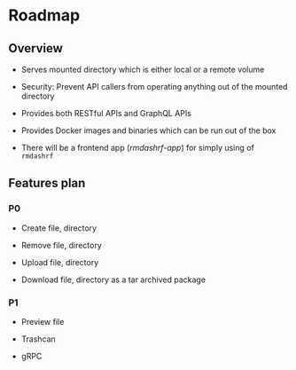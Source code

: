 # Roadmap

## Overview

- Serves mounted directory which is either local or a remote volume

- Security: Prevent API callers from operating anything out of the mounted directory

- Provides both RESTful APIs and GraphQL APIs

- Provides Docker images and binaries which can be run out of the box

- There will be a frontend app (_rmdashrf-app_) for simply using of `rmdashrf`

## Features plan

### P0

- Create file, directory

- Remove file, directory

- Upload file, directory

- Download file, directory as a tar archived package

### P1

- Preview file

- Trashcan

- gRPC